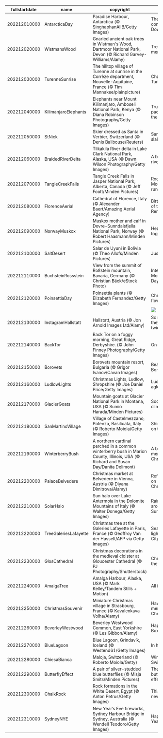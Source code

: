 |fullstartdate|name|copyright|title|image|
|--|--|--|--|--|
202212010000|AntarcticaDay|Paradise Harbour, Antarctica (© SinghaphanAllB/Getty Images)|The other continent Down Under|![](/en-GB/2022/12/202212010000AntarcticaDay.jpg)|
202212020000|WistmansWood|Gnarled ancient oak trees in Wistman's Wood, Dartmoor National Park, Devon (© Richard Garvey-Williams/Alamy)|Tree-mendous|![](/en-GB/2022/12/202212020000WistmansWood.jpg)|
202212030000|TurenneSunrise|The hilltop village of Turenne at sunrise in the Corrèze department, Nouvelle-Aquitaine, France (© Tim Mannakee/plainpicture)|Charming Turenne|![](/en-GB/2022/12/202212030000TurenneSunrise.jpg)|
202212040000|KilimanjaroElephants|Elephants near Mount Kilimanjaro, Amboseli National Park, Kenya (© Diana Robinson Photography/Getty Images)|Trunks packed for the road|![](/en-GB/2022/12/202212040000KilimanjaroElephants.jpg)|
202212050000|StNick|Skier dressed as Santa in Verbier, Switzerland (© Denis Balibouse/Reuters)|Santa slalom|![](/en-GB/2022/12/202212050000StNick.jpg)|
202212060000|BraidedRiverDelta|Tlikakila River delta in Lake Clark National Park, Alaska, USA (© Dawn Wilson Photography/Getty Images)|A braided river|![](/en-GB/2022/12/202212060000BraidedRiverDelta.jpg)|
202212070000|TangleCreekFalls|Tangle Creek Falls in Jasper National Park, Alberta, Canada (© Jeff Foott/Minden Pictures)|Rocky Mountain run-off|![](/en-GB/2022/12/202212070000TangleCreekFalls.jpg)|
202212080000|FlorenceAerial|Cathedral of Florence, Italy (© Alexander Baert/Amazing Aerial Agency)|Birthplace of the Renaissance|![](/en-GB/2022/12/202212080000FlorenceAerial.jpg)|
202212090000|NorwayMuskox|Muskox mother and calf in Dovre-Sunndalsfjella National Park, Norway (© Robert Haasmann/Minden Pictures)|Heads together|![](/en-GB/2022/12/202212090000NorwayMuskox.jpg)|
202212100000|SaltDesert|Salar de Uyuni in Bolivia (© Theo Allofs/Minden Pictures)|Just a pinch|![](/en-GB/2022/12/202212100000SaltDesert.jpg)|
202212110000|BuchsteinRossstein|View from the summit of Roßstein mountain, Bavaria, Germany (© Christian Bäck/eStock Photo)|International Mountain Day|![](/en-GB/2022/12/202212110000BuchsteinRossstein.jpg)|
202212120000|PoinsettiaDay|Poinsettia plants (© Elizabeth Fernandez/Getty Images)|Christmas flowers|![](/en-GB/2022/12/202212120000PoinsettiaDay.jpg)|
||||![](/en-GB/2022/12/.jpg)|
202212130000|InstagramHallstatt|Hallstatt, Austria (© Jon Arnold Images Ltd/Alamy)|So nice, they made it twice|![](/en-GB/2022/12/202212130000InstagramHallstatt.jpg)|
202212140000|BackTor|Back Tor on a foggy morning, Great Ridge, Derbyshire. (© John Finney Photography/Getty Images)|On the edge|![](/en-GB/2022/12/202212140000BackTor.jpg)|
202212150000|Borovets|Borovets mountain resort, Bulgaria (© Grigor Ivanov/Cavan Images)|Beautiful Borovets|![](/en-GB/2022/12/202212150000Borovets.jpg)|
202212160000|LudlowLights|Christmas Lights, Ludlow, Shropshire (© Joe Daniel Price/Getty Images)|Ludlow aglow|![](/en-GB/2022/12/202212160000LudlowLights.jpg)|
202212170000|GlacierGoats|Mountain goats at Glacier National Park in Montana, USA (© Sumio Harada/Minden Pictures)|Sociable climbers|![](/en-GB/2022/12/202212170000GlacierGoats.jpg)|
202212180000|SanMartinoVillage|Village of Castelmezzano, Potenza, Basilicata, Italy (© Roberto Moiola/Getty Images)|Shining city on the hill|![](/en-GB/2022/12/202212180000SanMartinoVillage.jpg)|
202212190000|WinterberryBush|A northern cardinal perched in a common winterberry bush in Marion County, Illinois, USA (© Richard and Susan Day/Danita Delimont)|A berry merry Christmas|![](/en-GB/2022/12/202212190000WinterberryBush.jpg)|
202212200000|PalaceBelvedere|Christmas market at Belvedere in Vienna, Austria (© Diyana Dimitrova/Alamy)|Reflecting on Christmas|![](/en-GB/2022/12/202212200000PalaceBelvedere.jpg)|
202212210000|SolarHalo|Sun halo over Lake Antermoia in the Dolomite Mountains of Italy (© Walter Donega/Getty Images)|Rainbow around the Sun|![](/en-GB/2022/12/202212210000SolarHalo.jpg)|
202212220000|TreeGaleriesLafayette|Christmas tree at the Galeries Lafayette in Paris, France (© Geoffroy Van der Hasselt/AFP via Getty Images)|Season of light in the City of Light|![](/en-GB/2022/12/202212220000TreeGaleriesLafayette.jpg)|
202212230000|GlosCathedral|Christmas decorations in the medieval cloister at Gloucester Cathedral (© PJ Photography/Shutterstock)|Christmas in the cloister|![](/en-GB/2022/12/202212230000GlosCathedral.jpg)|
202212240000|AmalgaTree|Amalga Harbour, Alaska, USA (© Mark Kelley/Tandem Stills + Motion)|All is calm|![](/en-GB/2022/12/202212240000AmalgaTree.jpg)|
202212250000|ChristmasSouvenir|Miniature Christmas village in Strasbourg, France (© Kavalenkava Volha/Alamy)|Have a merry little Christmas|![](/en-GB/2022/12/202212250000ChristmasSouvenir.jpg)|
202212260000|BeverleyWestwood|Beverley Westwood Common, East Yorkshire (© Les Gibbon/Alamy)|Happy Boxing Day!|![](/en-GB/2022/12/202212260000BeverleyWestwood.jpg)|
202212270000|BlueLagoon|Blue Lagoon, Grindavík, Iceland (© Westend61/Getty Images)|In hot water|![](/en-GB/2022/12/202212270000BlueLagoon.jpg)|
202212280000|ChiesaBianca|Maloja, Switzerland (© Roberto Moiola/Getty)|Wintry Swiss bliss|![](/en-GB/2022/12/202212280000ChiesaBianca.jpg)|
202212290000|ButterflyEffect|A pair of silver-studded blue butterflies (© Misja Smits/Minden Pictures)|The butterfly effect|![](/en-GB/2022/12/202212290000ButterflyEffect.jpg)|
202212300000|ChalkRock|Rock formations in the White Desert, Egypt (© Anton Petrus/Getty Images)|This ‘snow’ never melts|![](/en-GB/2022/12/202212300000ChalkRock.jpg)|
202212310000|SydneyNYE|New Year’s Eve fireworks, Sydney Harbour Bridge in Sydney, Australia (© Wendell Teodoro/Getty Images)|Happy New Year!|![](/en-GB/2022/12/202212310000SydneyNYE.jpg)|
